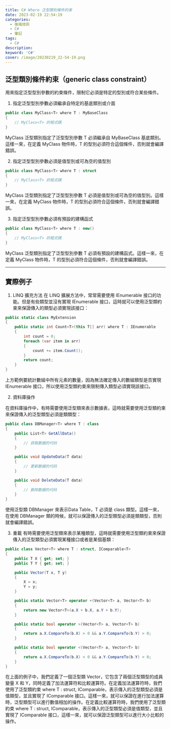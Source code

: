 ```yaml
---
title: C# Where 泛型類別條件約束
date: 2023-02-19 22:54:19
categories: 
  - 後端技術
  - C# 
  - 筆記
tags: 
  - C#
description:
keyword: 'C#'
cover: /image/20230219_22-54-19.png
---
```


## 泛型類別條件約束（generic class constraint）
用來指定泛型型別參數的約束條件，限制它必須是特定的型別或符合某些條件。

1. 指定泛型型別參數必須繼承自特定的基底類別或介面
```cs
public class MyClass<T> where T : MyBaseClass
{
    // MyClass<T> 的程式碼
}
```
MyClass<T> 泛型類別指定了泛型型別參數 T 必須繼承自 MyBaseClass 基底類別。這樣一來，在定義 MyClass<T> 物件時，T 的型別必須符合這個條件，否則就會編譯錯誤。


2. 指定泛型型別參數必須是值型別或可為空的值型別
```cs
public class MyClass<T> where T : struct
{
    // MyClass<T> 的程式碼
}

```
MyClass<T> 泛型類別指定了泛型型別參數 T 必須是值型別或可為空的值型別。這樣一來，在定義 MyClass<T> 物件時，T 的型別必須符合這個條件，否則就會編譯錯誤。

3. 指定泛型型別參數必須有預設的建構函式
```cs
public class MyClass<T> where T : new()
{
    // MyClass<T> 的程式碼
}

```
MyClass<T> 泛型類別指定了泛型型別參數 T 必須有預設的建構函式。這樣一來，在定義 MyClass<T> 物件時，T 的型別必須符合這個條件，否則就會編譯錯誤。


---
## 實際例子
1. LINQ 擴充方法
在 LINQ 擴展方法中，常常需要使用 IEnumerable<T> 接口的功能。但是有些類型並沒有實現 IEnumerable<T> 接口，這時就可以使用泛型類約束來保證傳入的類型必須實現該接口：
```cs
public static class MyExtension
{
    public static int Count<T>(this T[] arr) where T : IEnumerable
    {
        int count = 0;
        foreach (var item in arr)
        {
            count += item.Count();
        }
        return count;
    }
}
```
上方範例要統計數組中所有元素的數量，因為無法確定傳入的數組類型是否實現 IEnumerable 接口，所以使用泛型類約束來限制傳入類型必須實現該接口。

2. 資料庫操作

在資料庫操作中，有時需要使用泛型類來表示數據表，這時就需要使用泛型類約束來保證傳入的泛型類型必須是類類型：

```cs
public class DBManager<T> where T : class
{
    public List<T> GetAllData()
    {
        // 获取数据的代码
    }

    public void UpdateData(T data)
    {
        // 更新数据的代码
    }

    public void DeleteData(T data)
    {
        // 删除数据的代码
    }
}
```

使用泛型類 DBManager<T> 來表示Data Table，T 必須是 class 類型。這樣一來，在使用 DBManager<T> 類的時候，就可以保證傳入的泛型類型必須是類類型，否則就會編譯錯誤。


3. 重載
有時需要使用泛型類來表示某種類型，這時就需要使用泛型類約束來保證傳入的泛型類型必須實現某種接口或者是某個基類：

```cs
public class Vector<T> where T : struct, IComparable<T>
{
    public T X { get; set; }
    public T Y { get; set; }

    public Vector(T x, T y)
    {
        X = x;
        Y = y;
    }

    public static Vector<T> operator +(Vector<T> a, Vector<T> b)
    {
        return new Vector<T>(a.X + b.X, a.Y + b.Y);
    }

    public static bool operator >(Vector<T> a, Vector<T> b)
    {
        return a.X.CompareTo(b.X) > 0 && a.Y.CompareTo(b.Y) > 0;
    }

    public static bool operator <(Vector<T> a, Vector<T> b)
    {
        return a.X.CompareTo(b.X) < 0 && a.Y.CompareTo(b.Y) < 0;
    }
}
```

在上面的例子中，我們定義了一個泛型類 Vector<T>，它包含了兩個泛型類型的成員變量 X 和 Y，同時定義了加法運算符和比較運算符。在定義加法運算符時，我們使用了泛型類約束 where T : struct, IComparable<T>，表示傳入的泛型類型必須是值類型，並且實現了 IComparable<T> 接口。這樣一來，就可以保證在進行加法運算時，泛型類型可以進行數值相加的操作。在定義比較運算符時，我們使用了泛型類約束 where T : struct, IComparable<T>，表示傳入的泛型類型必須是值類型，並且實現了 IComparable<T> 接口，這樣一來，就可以保證泛型類型可以進行大小比較的操作。
